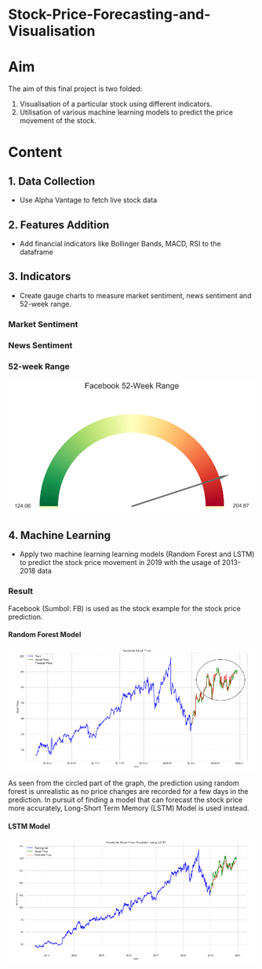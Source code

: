 # Stock-Price-Forecasting-and-Visualisation

# Aim
The aim of this final project is two folded:
1. Visualisation of a particular stock using different indicators.
2. Utilisation of various machine learning models to predict the price movement of the stock.

# Content

## 1. Data Collection
- Use Alpha Vantage to fetch live stock data 

## 2. Features Addition
- Add financial indicators like Bollinger Bands, MACD, RSI to the dataframe

## 3. Indicators
- Create gauge charts to measure market sentiment, news sentiment and 52-week range.

### Market Sentiment

### News Sentiment

### 52-week Range
![graph](https://github.com/kasparkwok/Stock-Price-Forecasting-and-Visualisation/blob/master/52-Week_Range.PNG)

## 4. Machine Learning
- Apply two machine learning learning models (Random Forest and LSTM) to predict the stock price movement in 2019 with the usage of 2013-2018 data


### Result
Facebook (Sumbol: FB) is used as the stock example for the stock price prediction. 

#### Random Forest Model
![Random Forest Result](https://github.com/kasparkwok/Stock-Price-Forecasting-and-Visualisation/blob/master/Random_Forest_Price_Prediction.PNG)

As seen from the circled part of the graph, the prediction using random forest is unrealistic as no price changes are recorded for a few days in the prediction. In pursuit of finding a model that can forecast the stock price more accurately, Long-Short Term Memory (LSTM) Model is used instead. 

#### LSTM Model
![LSTM Result](https://github.com/kasparkwok/Stock-Price-Forecasting-and-Visualisation/blob/master/LSTM_Price_Prediction.PNG)
